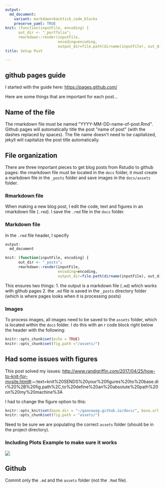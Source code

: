 ```yaml
---
output: 
  md_document:
    variant: markdown+backtick_code_blocks
    preserve_yaml: TRUE
knit: (function(inputFile, encoding) {
      out_dir <- "_portfolio";
      rmarkdown::render(inputFile,
                        encoding=encoding,
                        output_dir=file.path(dirname(inputFile), out_dir))})
title: Setup Post

---
```


## github pages guide

I started with the guide here: <https://pages.github.com/>

Here are some things that are important for each post...

## Name of the file

The rmarkdown file must be named "YYYY-MM-DD-name-of-post.Rmd". Github
pages will automatically title the post "name of post" (with the dashes
replaced by spaces). The file name doesn't need to be capitalized,
jekyll will capitalize the post title automatically.

## File organization

There are three important pieces to get blog posts from Rstudio to
github pages: the rmarkdown file must be located in the `docs` folder,
it must create a markdown file in the `_posts` folder and save images in
the `docs/assets` folder.

### Rmarkdown file

When making a new blog post, I edit the code, text and figures in an
rmarkdown file (`.rmd`). I save the `.rmd` file in the `docs` folder.

### Markdown file

In the `.rmd` file header, I specify

``` r
output: 
  md_document

knit: (function(inputFile, encoding) {
      out_dir <- "_posts";
      rmarkdown::render(inputFile,
                        encoding=encoding,
                        output_dir=file.path(dirname(inputFile), out_dir))})
```

This ensures two things: 1. the output is a markdown file (`.md`) which
works with github pages 2. the `.md` file is saved in the `_posts`
directory folder (which is where pages looks when it is processing
posts)

### Images

To process images, all images need to be saved to the `assets` folder,
which is located within the `docs` folder. I do this with an r code
block right below the header with the following:

``` r
knitr::opts_chunk$set(echo = TRUE)
knitr::opts_chunk$set(fig.path ="/assets/")
```

## Had some issues with figures

This post solved my issues:
<http://www.randigriffin.com/2017/04/25/how-to-knit-for-mysite.html#>:\~:text=knit%20SENDS%20your%20figures%20to%20base.dir%20%2B%20fig.path%2C,to%20define%20an%20absolute%20path%20on%20my%20machine%3A

I had to change the figure option to this:

``` r
knitr::opts_knit$set(base.dir = "~/gannawag.github.io/docs/", base.url = "/")
knitr::opts_chunk$set(fig.path = "assets/")
```

Need to be sure we are populating the correct `assets` folder (should be
in the project directory).

### Including Plots Example to make sure it works

![](/assets/pressure-1.png)

## Github

Commit only the `.md` and the `assets` folder (not the `.Rmd` file).
